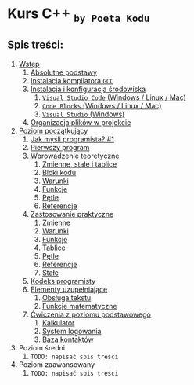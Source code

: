 # Kurs C++ <sub>`by Poeta Kodu`</sub>

## Spis treści:

1) [Wstęp][intro]
	1) [Absolutne podstawy][intro basics]
	2) [Instalacja kompilatora `GCC`][intro install-gcc]
	3) [Instalacja i konfiguracja środowiska][intro install-ide]
		1) [`Visual Studio Code` (Windows / Linux / Mac)][intro install-ide vscode]
		2) [`Code Blocks` (Windows / Linux / Mac)][intro install-ide codeblocks]
		3) [`Visual Studio` (Windows)][intro install-ide visualstudio]
	4) [Organizacja plików w projekcie][intro project-files]
2) [Poziom początkujący][basic-lvl]
	1) [Jak myśli programista? #1][basic-lvl programmers-thinking]
	2) [Pierwszy program][basic-lvl first-program]
	3) [Wprowadzenie teoretyczne][basic-lvl theory]
		1) [Zmienne, stałe i tablice][basic-lvl theory variables]
		2) [Bloki kodu][basic-lvl theory scopes]
		3) [Warunki][basic-lvl theory conditions]
		4) [Funkcje][basic-lvl theory functions]
		5) [Pętle][basic-lvl theory loops]
		6) [Referencje][basic-lvl theory references]
	4) [Zastosowanie praktyczne][basic-lvl practice]
		1) [Zmienne][basic-lvl practice variables]
		2) [Warunki][basic-lvl practice conditions]
		3) [Funkcje][basic-lvl practice functions]
		4) [Tablice][basic-lvl practice arrays]
		5) [Pętle][basic-lvl practice loops]
		6) [Referencje][basic-lvl practice references]
		7) [Stałe][basic-lvl practice constants]
	5) [Kodeks programisty][basic-lvl programmers-codex]
	6) [Elementy uzupełniające][basic-lvl addons]
		1) [Obsługa tekstu][basic-lvl addons strings]
		2) [Funkcje matematyczne][basic-lvl addons math-funcs]
	7) [Ćwiczenia z poziomu podstawowego][basic-lvl exercises]
		1) [Kalkulator][basic-lvl exercises calculator]
		2) [System logowania][basic-lvl exercises credentials]
		3) [Baza kontaktów][basic-lvl exercises contact-db]
3) Poziom średni
	1) `TODO: napisać spis treści`
4) Poziom zaawansowany
	1) `TODO: napisać spis treści`

<!-- ================== LINKS ================== -->

<!-- Intro -->
[intro]: Wstep/Wstep.md

[intro basics]: README.md
[intro install-gcc]: README.md
[intro install-ide]: README.md

<!-- Intro # Install-IDE -->
[intro install-ide vscode]: README.md
[intro install-ide codeblocks]: README.md
[intro install-ide visualstudio]: README.md

<!-- Intro -->
[intro project-files]: README.md

<!-- Basic Level -->
[basic-lvl]: README.md

[basic-lvl programmers-thinking]: README.md
[basic-lvl first-program]: README.md
[basic-lvl theory]: README.md

<!-- Basic Level # Theory -->
[basic-lvl theory variables]: README.md
[basic-lvl theory scopes]: README.md
[basic-lvl theory conditions]: README.md
[basic-lvl theory functions]: README.md
[basic-lvl theory loops]: README.md
[basic-lvl theory references]: README.md
[basic-lvl practice]: README.md

<!-- Basic Level # Practice -->
[basic-lvl practice variables]: README.md
[basic-lvl practice conditions]: README.md
[basic-lvl practice functions]: README.md
[basic-lvl practice arrays]: README.md
[basic-lvl practice loops]: README.md
[basic-lvl practice references]: README.md
[basic-lvl practice constants]: README.md

<!-- Basic Level -->
[basic-lvl programmers-codex]: README.md
[basic-lvl addons]: README.md

<!-- Basic Level # Addons -->
[basic-lvl addons strings]: README.md
[basic-lvl addons math-funcs]: README.md

<!-- Basic Level -->
[basic-lvl exercises]: README.md

<!-- Basic Level # Exercises -->
[basic-lvl exercises calculator]: README.md
[basic-lvl exercises credentials]: README.md
[basic-lvl exercises contact-db]: README.md